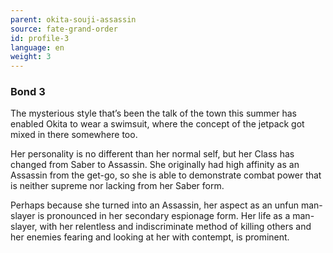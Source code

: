 ```yaml
---
parent: okita-souji-assassin
source: fate-grand-order
id: profile-3
language: en
weight: 3
---
```


### Bond 3

The mysterious style that’s been the talk of the town this summer has enabled Okita to wear a swimsuit, where the concept of the jetpack got mixed in there somewhere too.

Her personality is no different than her normal self, but her Class has changed from Saber to Assassin. She originally had high affinity as an Assassin from the get-go, so she is able to demonstrate combat power that is neither supreme nor lacking from her Saber form.

Perhaps because she turned into an Assassin, her aspect as an unfun man-slayer is pronounced in her secondary espionage form. Her life as a man-slayer, with her relentless and indiscriminate method of killing others and her enemies fearing and looking at her with contempt, is prominent.
